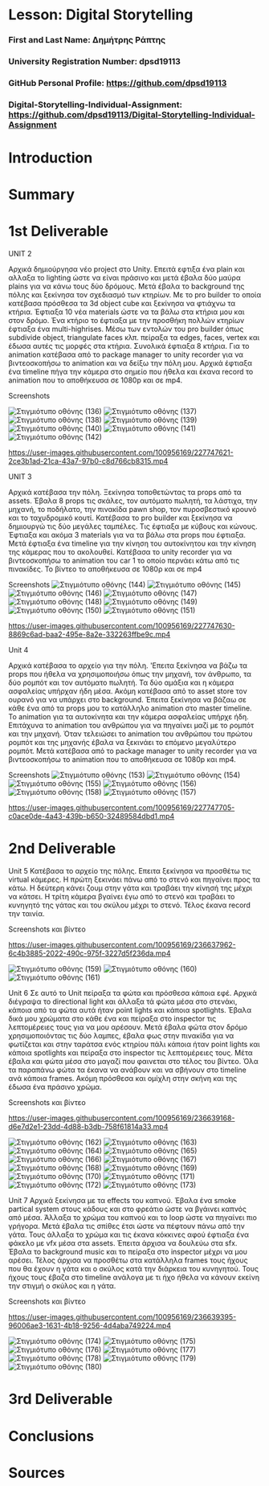 # Lesson: Digital Storytelling

### First and Last Name: Δημήτρης Ράπτης 
### University Registration Number: dpsd19113
### GitHub Personal Profile: https://github.com/dpsd19113
### Digital-Storytelling-Individual-Assignment: https://github.com/dpsd19113/Digital-Storytelling-Individual-Assignment

# Introduction



# Summary


# 1st Deliverable
UNIT 2

Αρχικά δημιούργησα νέο project στο Unity. Επειτά εφτιξα ένα plain και αλλαξα το lighting ώστε να είναι πράσινο και μετά έβαλα δύο μαύρα plains για να κάνω τους δύο δρόμους. Μετά έβαλα το background της πόλης και ξεκίνησα τον σχεδιασμό των κτηρίων. Με το pro builder το οποία κατέβασα πρόσθεσα τα 3d object cube και ξεκίνησα να φτιάχνω τα κτήρια. Έφτιαξα 10 νέα materials ώστε να τα βάλω στα κτήρια μου και στον δρόμο. Ένα κτήριο το έφτιαξα με την προσθήκη πολλών κτηρίων έφτιαξα ένα multi-highrises. Μέσω των εντολών του pro builder όπως subdivide object, triangulate faces κλπ. πείραξα τα edges, faces, vertex και έδωσα αυτές τις μορφές στα κτήρια. Συνολικά έφτιαξα 8 κτήρια. Για το animation κατέβασα από το package manager το unity recorder για να βιντεοσκοπήσω το animation και να δείξω την πόλη μου. Αρχικά έφτιαξα ένα timeline πήγα την κάμερα στο σημείο που ήθελα και έκανα record το animation που το αποθήκευσα σε 1080p και σε mp4.

Screenshots

![Στιγμιότυπο οθόνης (136)](https://user-images.githubusercontent.com/100956169/225052902-fece5bc6-e070-40f6-8914-c20f98d6a31b.png)
![Στιγμιότυπο οθόνης (137)](https://user-images.githubusercontent.com/100956169/225052924-67e9897d-67f3-4a93-9d7d-a028c16b14be.png)
![Στιγμιότυπο οθόνης (138)](https://user-images.githubusercontent.com/100956169/225052934-85b50e5e-99b0-493d-803b-c85f291dee80.png)
![Στιγμιότυπο οθόνης (139)](https://user-images.githubusercontent.com/100956169/225052947-72142ca0-ff2c-4add-9b70-7fdfaac90020.png)
![Στιγμιότυπο οθόνης (140)](https://user-images.githubusercontent.com/100956169/225052958-5b93e3c2-2f91-4a19-92d4-92394dcfbcb8.png)
![Στιγμιότυπο οθόνης (141)](https://user-images.githubusercontent.com/100956169/225052974-446fb5e3-f8e6-4a9f-8ef5-6375555422ba.png)
![Στιγμιότυπο οθόνης (142)](https://user-images.githubusercontent.com/100956169/225052998-2f899d0a-71d5-41e0-b122-59e5342d2f0f.png)


https://user-images.githubusercontent.com/100956169/227747621-2ce3b1ad-21ca-43a7-97b0-c8d766cb8315.mp4


UNIT 3

Αρχικά κατέβασα την πόλη. Ξεκίνησα τοποθετώντας τα props από τα assets. Έβαλα 8 props τις σκάλες, τον αυτόματο πωλητή, τα λάστιχα, την μηχανή, το ποδήλατο, την πινακίδα pawn shop, τον πυροσβεστικό κρουνό και το ταχυδρομικό κουτί. Κατέβασα το pro builder και ξεκίνησα να δημιουργώ τις δύο μεγάλες ταμπέλες. Τις έφτιαξα με κύβους και κώνους. Έφτιαξα και ακόμα 3 materials για να τα βάλω στα props που έφτιαξα. Μετά έφτιαξα ένα timeline για την κίνηση του αυτοκίνητου και την κίνηση της κάμερας που το ακολουθεί. Κατέβασα το unity recorder για να βιντεοσκοπήσω το animation του car 1 το οποίο περνάει κάτω από τις πινακίδες. Το βίντεο το αποθήκευσα σε 1080ρ και σε mp4 

Screenshots
![Στιγμιότυπο οθόνης (144)](https://user-images.githubusercontent.com/100956169/225289764-ad26c89b-6e3c-4a41-9e24-b9a7782de165.png)
![Στιγμιότυπο οθόνης (145)](https://user-images.githubusercontent.com/100956169/225289778-f874d08d-8dbe-4e9f-9e18-25485325bb6a.png)
![Στιγμιότυπο οθόνης (146)](https://user-images.githubusercontent.com/100956169/225289783-bc363624-6c58-4044-a728-50f4011f7e41.png)
![Στιγμιότυπο οθόνης (147)](https://user-images.githubusercontent.com/100956169/225289789-83e511e1-eeb3-4427-8fd5-955e0ee7da50.png)
![Στιγμιότυπο οθόνης (148)](https://user-images.githubusercontent.com/100956169/225289803-170357cf-9e7e-4f27-a333-5a37d7d905ff.png)
![Στιγμιότυπο οθόνης (149)](https://user-images.githubusercontent.com/100956169/225289816-cc6f4972-7dce-44ca-8d69-b27e7e1f0254.png)
![Στιγμιότυπο οθόνης (150)](https://user-images.githubusercontent.com/100956169/225289828-45c8c081-1ec2-46e7-9ca6-0a59c1a0f970.png)
![Στιγμιότυπο οθόνης (151)](https://user-images.githubusercontent.com/100956169/225289835-611eb192-52a4-4006-96da-703f0d8f9fee.png)


https://user-images.githubusercontent.com/100956169/227747630-8869c6ad-baa2-495e-8a2e-332263ffbe9c.mp4


Unit 4

Αρχικά κατέβασα το αρχείο για την πόλη. 'Επειτα ξεκίνησα να βάζω τα props που ήθελα να χρησιμοποιήσω όπως την μηχανή, τον άνθρωπο, τα δύο ρομπότ και τον αυτόματο πωλητή. Τα δύο αμάξια και η κάμερα ασφαλείας υπήρχαν ήδη μέσα. Ακόμη κατέβασα από το asset store τον ουρανό για να υπάρχει στο background. Έπειτα ξεκίνησα να βάζαω σε κάθε ένα από τα props μου το κατάλληλο animation στο master timeline. Το animation για τα αυτοκίνητα και την κάμερα ασφαλείας υπήρχε ήδη. Επιτάχυνα το animation του ανθρώπου για να πηγαίνει μαζί με το ρομπότ και την μηχανή. Όταν τελειώσει το animation του ανθρώπου του πρώτου ρομπότ και της μηχανής έβαλα να ξεκινάει το επόμενο μεγαλύτερο ρομπότ. Μετά κατέβασα από το package manager το unity recorder για να βιντεοσκοπήσω το animation που το αποθήκευσα σε 1080p και mp4.

Screenshots
![Στιγμιότυπο οθόνης (153)](https://user-images.githubusercontent.com/100956169/227173657-0131d545-329a-43f1-88e4-68b65702dded.png)
![Στιγμιότυπο οθόνης (154)](https://user-images.githubusercontent.com/100956169/227173677-f77b643e-9080-47b2-9509-cde549507cf4.png)
![Στιγμιότυπο οθόνης (155)](https://user-images.githubusercontent.com/100956169/227173708-09786ef2-dbef-4db5-a50d-358f3c3e0b87.png)
![Στιγμιότυπο οθόνης (156)](https://user-images.githubusercontent.com/100956169/227173734-e2726942-1ff3-4864-9f63-6d1fba675ede.png)
![Στιγμιότυπο οθόνης (158)](https://user-images.githubusercontent.com/100956169/227173839-76cbc8c5-655e-4822-a621-f55f3d0e7cbb.png)
![Στιγμιότυπο οθόνης (157)](https://user-images.githubusercontent.com/100956169/227173850-886f76ca-b125-4b9f-ad6d-b6cfa804082b.png)



https://user-images.githubusercontent.com/100956169/227747705-c0ace0de-4a43-439b-b650-32489584dbd1.mp4



# 2nd Deliverable
Unit 5
Κατέβασα το αρχείο της πόλης. Επειτα ξεκίνησα να προσθέτω τις virtual κάμερες. Η πρώτη ξεκινάει πάνω από το στενό και πηγαίνει προς τα κάτω. Η δεύτερη κάνει ζουμ στην γάτα και τραβάει την κίνησή της μέχρι να κάτσει. Η τρίτη κάμερα βγαίνει έγω από το στενό και τραβάει το κυνηγητό της γάτας και του σκύλου μέχρι το στενό. Τέλος έκανα record την ταινία.

Screenshots και βίντεο 

https://user-images.githubusercontent.com/100956169/236637962-6c4b3885-2022-490c-975f-3227d5f236da.mp4

![Στιγμιότυπο οθόνης (159)](https://user-images.githubusercontent.com/100956169/236638001-159890de-0c54-4f9d-a0ad-f30211b4d38d.png)
![Στιγμιότυπο οθόνης (160)](https://user-images.githubusercontent.com/100956169/236638008-be2ed801-82a1-41ab-aa91-9c193b578c40.png)
![Στιγμιότυπο οθόνης (161)](https://user-images.githubusercontent.com/100956169/236638017-4bb7cdea-352e-4523-9a73-aa41d6ef9dc6.png)

Unit 6
Σε αυτό το Unit πείραξα τα φώτα και πρόσθεσα κάποια εφέ. Αρχικά διέγραψα το directional light και άλλαξα τά φώτα μέσα στο στενάκι, κάποια από τα φώτα αυτά ήταν point lights και κάποια spotlights. Έβαλα δικά μου χρώματα στο κάθε ένα και πείραξα στο inspector τις λεπτομέρειες τους για να μου αρέσουν. Μετά έβαλα φώτα στον δρόμο χρησιμοποιόντας τις δύο λαμπες, έβαλα φως στην πινακίδα για να φωτίζεται και στην ταράτσα ενός κτηρίου πάλι κάποια ήταν point lights και κάποια spotlights και πείραξα στο inspector τις λεπτομέρειες τους. Μέτα έβαλα και φώτα μέσα στο μαγαζί που φαινεται στο τέλος του βίντεο. Όλα τα παραπάνω φώτα τα έκανα να ανάβουν και να σβήνουν στο timeline ανά κάποια frames. Ακόμη πρόσθεσα και ομίχλη στην σκήνη και της έδωσα ένα πράσινο χρώμα.


Screenshots και βίντεο 

https://user-images.githubusercontent.com/100956169/236639168-d6e7d2e1-23dd-4d88-b3db-758f61814a33.mp4

![Στιγμιότυπο οθόνης (162)](https://user-images.githubusercontent.com/100956169/236639196-6556ca1c-ebd4-42fb-bd1e-84d3900391b1.png)
![Στιγμιότυπο οθόνης (163)](https://user-images.githubusercontent.com/100956169/236639198-1af81c1c-1243-4b3a-8e13-fdd512ee1eff.png)
![Στιγμιότυπο οθόνης (164)](https://user-images.githubusercontent.com/100956169/236639204-2d4b4887-cea6-4c25-be7f-e371b1c515cb.png)
![Στιγμιότυπο οθόνης (165)](https://user-images.githubusercontent.com/100956169/236639212-d81f3265-aab6-418d-acc5-8b6bc44d3fe1.png)
![Στιγμιότυπο οθόνης (166)](https://user-images.githubusercontent.com/100956169/236639215-b77953cb-c12d-486b-9c01-bdd3595d2c06.png)
![Στιγμιότυπο οθόνης (167)](https://user-images.githubusercontent.com/100956169/236639234-08287500-5ac1-4f1a-b8ce-f054b4ac9c5f.png)
![Στιγμιότυπο οθόνης (168)](https://user-images.githubusercontent.com/100956169/236639238-ed9396ae-3bc8-47ad-8043-b2f1227d0e63.png)
![Στιγμιότυπο οθόνης (169)](https://user-images.githubusercontent.com/100956169/236639240-4f6fc315-e9eb-4761-b8b6-bfe956cb3f19.png)
![Στιγμιότυπο οθόνης (170)](https://user-images.githubusercontent.com/100956169/236639242-000f4035-b00f-49b3-89f1-b44cb32ede4d.png)
![Στιγμιότυπο οθόνης (171)](https://user-images.githubusercontent.com/100956169/236639246-0415950f-9245-4dd3-b5a4-20146b01976b.png)
![Στιγμιότυπο οθόνης (172)](https://user-images.githubusercontent.com/100956169/236639250-459c2169-b84c-4d8e-a130-aa44a10e976e.png)
![Στιγμιότυπο οθόνης (173)](https://user-images.githubusercontent.com/100956169/236639254-26496d17-b535-4b03-879b-345557cde875.png)

Unit 7
Αρχικά ξεκίνησα με τα effects του καπνού. Έβαλα ένα smoke partical system στους κάδους και στο φρεάτιο ώστε να βγάινει καπνός από μέσα. Άλλαξα το χρώμα του καπνού και το loop ώστε να πηγαίνει πιο γρήγορα. Μετά έβαλα τις σπίθες έτσι ώστε να πέφτουν πάνω από την γάτα. Τους άλλαξα το χρώμα και τις έκανα κόκκινες αφού έφτιαξα ένα φάκελο με vfx μέσα στα assets. Έπειτα άρχισα να δουλεύω στα sfx. Έβαλα το background music και το πείραξα στο inspector μέχρι να μου αρέσει. Τέλος άρχισα να προσθέτω στα κατάλληλα frames τους ήχους που θα έχουν η γάτα και ο σκύλος κατά την διάρκεια του κυνηγητού. Τους ήχους τους έβαζα στο timeline ανάλογα με τι ήχο ήθελα να κάνουν εκείνη την στιγμή ο σκύλος και η γάτα.


Screenshots και βίντεο 

https://user-images.githubusercontent.com/100956169/236639395-96006ae3-1631-4b18-9256-4d4aba749224.mp4

![Στιγμιότυπο οθόνης (174)](https://user-images.githubusercontent.com/100956169/236639430-adec60ef-e9e7-41a9-81b2-f4f0373fa50e.png)
![Στιγμιότυπο οθόνης (175)](https://user-images.githubusercontent.com/100956169/236639433-ffb368e7-27dd-4e2f-85c1-49d5cfe6e75e.png)
![Στιγμιότυπο οθόνης (176)](https://user-images.githubusercontent.com/100956169/236639437-ecdd0037-b488-4690-8f96-4e7c49952d9d.png)
![Στιγμιότυπο οθόνης (177)](https://user-images.githubusercontent.com/100956169/236639439-2258e514-cb94-48e0-83df-4b2010987717.png)
![Στιγμιότυπο οθόνης (178)](https://user-images.githubusercontent.com/100956169/236639442-c7fd89d7-7b24-40bf-a1e9-1a5ec7d77898.png)
![Στιγμιότυπο οθόνης (179)](https://user-images.githubusercontent.com/100956169/236639444-5f063f0b-d763-4183-a605-ac43dda9e71b.png)
![Στιγμιότυπο οθόνης (180)](https://user-images.githubusercontent.com/100956169/236639447-7a0af8d5-70dc-4495-9dd6-6eb83281d4e8.png)





# 3rd Deliverable 


# Conclusions


# Sources
